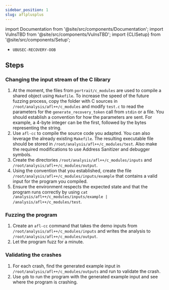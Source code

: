 ```yaml
---
sidebar_position: 1
slug: aflplusplus
---
```


import Documentation from '@site/src/components/Documentation';
import VulnsTBD from '@site/src/components/VulnsTBD';
import {CLISetup} from '@site/src/components/Setup';

<VulnsTBD>

- `UBUSEC-RECOVERY-OOB`

</VulnsTBD>

<CLISetup software="AFL++" profile="dynamic-analysis" container="aflplusplus"/>

<Documentation software="AFL++" link="https://aflplus.plus/docs/"/>

## Steps

### Changing the input stream of the C library

1. At the moment, the files from `portrait/c_modules` are used to compile a shared object using `Makefile`. To increase the speed of the future fuzzing process, copy the folder with C sources in `/root/analysis/afl++/c_modules` and modify `test.c` to read the parameters for the `generate_recovery_token` call from `stdin` or a file. You should establish a convention for how the parameters are sent. For example, a 4-byte integer can be the first, followed by the bytes representing the string.
2. Use `afl-cc` to compile the source code you adapted. You can also leverage the already existing `Makefile`. The resulting executable file should be stored in `/root/analysis/afl++/c_modules/test`. Also make the required modifications to use Address Sanitizer and debugger symbols.
3. Create the directories `/root/analysis/afl++/c_modules/inputs` and `/root/analysis/afl++/c_modules/output`.
4. Using the convention that you established, create the file `/root/analysis/afl++/c_modules/inputs/example` that contains a valid input for the program you compiled.
5. Ensure the environment respects the expected state and that the program runs correctly by using `cat /analysis/afl++/c_modules/inputs/example | /analysis/afl++/c_modules/test`.

### Fuzzing the program

1. Create an `afl-cc` command that takes the demo inputs from `/root/analysis/afl++/c_modules/inputs` and writes the analysis to `/root/analysis/afl++/c_modules/output`.
2. Let the program fuzz for a minute.

### Validating the crashes

1. For each crash, find the generated example input in `/root/analysis/afl++/c_modules/outputs` and run to validate the crash.
2. Use `gdb` to run the program with the generated example input and see where the program is crashing.
